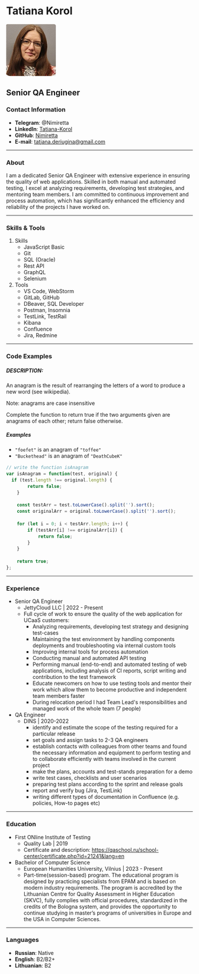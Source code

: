 # Tatiana Korol
![photo](./assets/img/photo_for_cv.png)
## Senior QA Engineer
### Contact Information
 * **Telegram**: @Nimiretta
 * **LinkedIn**: [Tatiana-Korol](www.linkedin.com/in/tatiana-korol)
 * **GitHub**: [Nimiretta](https://github.com/Nimiretta)
 * **E-mail**: tatjana.deriugina@gmail.com

---
### About
I am a dedicated Senior QA Engineer with extensive experience in ensuring the quality of web applications. Skilled in both manual and automated testing, I excel at analyzing requirements, developing test strategies, and mentoring team members. I am committed to continuous improvement and process automation, which has significantly enhanced the efficiency and reliability of the projects I have worked on.

---
### Skills & Tools
 1. Skills
    * JavaScript Basic
    * Git
    * SQL (Oracle)
    * Rest API 
    * GraphQL
    * Selenium
 2. Tools
    * VS Code, WebStorm 
    * GitLab, GitHub 
    * DBeaver, SQL Developer
    * Postman, Insomnia
    * TestLink, TestRail
    * Kibana
    * Confluence
    * Jira, Redmine

---
### Code Examples
##### DESCRIPTION:
 An anagram is the result of rearranging the letters of a word to produce a new word (see wikipedia).

 Note: anagrams are case insensitive

 Complete the function to return true if the two arguments given are anagrams of each other; return false otherwise.

##### Examples
 - `"foefet"` is an anagram of `"toffee"`
 - `"Buckethead"` is an anagram of `"DeathCubeK"`

 ```JavaScript
 // write the function isAnagram
 var isAnagram = function(test, original) {
   if (test.length !== original.length) {
         return false;
     }
 
     const testArr = test.toLowerCase().split('').sort();
     const originalArr = original.toLowerCase().split('').sort();
 
     for (let i = 0; i < testArr.length; i++) {
         if (testArr[i] !== originalArr[i]) {
             return false;
         }
     }
 
     return true;
 };
 ```
---
### Experience
* Senior QA Engineer
  * JettyCloud LLC | 2022 - Present
  * Full cycle of work to ensure the quality of the web application for UCaaS customers:
    * Analyzing requirements, developing test strategy and designing test-cases
    * Maintaining the test environment by handling components deployments and troubleshooting via internal custom tools
    * Improving internal tools for process automation
    * Conducting manual and automated API testing
    * Performing manual (end-to-end) and automated testing of web applications, including analysis of CI reports, script writing and contribution to the test framework
    * Educate newcomers on how to use testing tools and mentor their work which allow them to become productive and independent team members faster
    * During relocation period I had Team Lead's responsibilities and managed work of the whole team (7 people)
* QA Engineer
  * DINS | 2020-2022
    * identify and estimate the scope of the testing required for a particular release
    * set goals and assign tasks to 2-3 QA engineers
    * establish contacts with colleagues from other teams and found the necessary information and equipment to perform testing and to collaborate efficiently with teams involved in the current project
    * make the plans, accounts and test-stands preparation for a demo
    * write test cases, checklists and user scenarios
    * preparing test plans according to the sprint and release goals
    * report and verify bug (Jira, TestLink)
    * writing different types of documentation in Confluence (e.g. policies, How-to pages etc)

---
### Education
* First ONline Institute of Testing
  * Quality Lab | 2019
  * Certificate and description: https://qaschool.ru/school-center/certificate.php?id=21241&lang=en
* Bachelor of Computer Science
  * European Humanities University, Vilnius | 2023 - Present
  * Part-time(session-based) program.
    The educational program is designed by practicing specialists from EPAM and is based on modern industry requirements.
    The program is accredited by the Lithuanian Centre for Quality Assessment in Higher Education (SKVC), fully complies with official procedures, standardized in the credits of the Bologna system, and provides the opportunity to continue studying in master’s programs of universities in Europe and the USA in Computer Sciences.

---
### Languages
 - **Russian**: Native
 - **English**: B2/B2+
 - **Lithuanian**: B2

